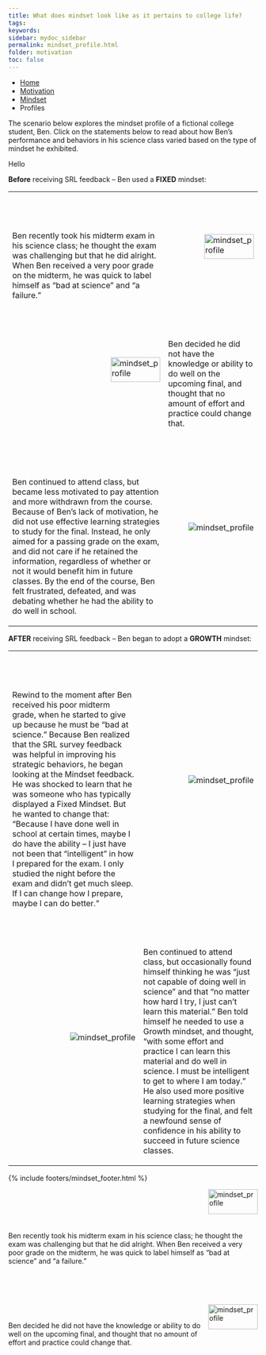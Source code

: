 ```yaml
---
title: What does mindset look like as it pertains to college life?
tags: 
keywords: 
sidebar: mydoc_sidebar
permalink: mindset_profile.html
folder: motivation
toc: false
---
```


<ul class="breadcrumb">
    <li><a href="index.html">Home</a></li>
    <li><a href="motivation.html">Motivation</a></li>
    <li><a href="mindset.html">Mindset</a></li>
    <li class="active">Profiles</li>
</ul>

The scenario below explores the mindset profile of a fictional college student, Ben. Click on the statements below to read about how Ben’s performance and behaviors in his science class varied based on the type of mindset he exhibited. 
 
 Hello

 **Before** receiving SRL feedback – Ben used a  **FIXED** mindset:
 
<table>
   <tr>
      <td>
         <br>
         <br>
         <br>
         <p>Ben recently took his midterm exam in his science class; he thought the exam was challenging but that he did alright. When Ben received a very poor grade on the midterm, he was quick to label himself as “bad at science” and “a failure.” </p>
      </td>
      <td>
         <img img src='images/mindsetsee1.png' width="100px" height="50px" alt='mindset_profile'/>
      </td>
   </tr>
   <tr>
      <td>
         <img src='images/mindsetsee2.png' width="100" height="50" alt='mindset_profile' />
      </td>
      <td>
         <br>
         <br>
         <p>Ben decided he did not have the knowledge or ability to do well on the upcoming final, and thought that no amount of effort and practice could change that. </p>
      </td>
   </tr>
   <tr>
      <td>
         <br>
         <br>
         <br>
         <p>Ben continued to attend class, but became less motivated to pay attention and more withdrawn from the course. Because of Ben’s lack of motivation, he did not use effective learning strategies to study for the final. Instead, he only aimed for a passing grade on the exam, and did not care if he retained the information, regardless of whether or not it would benefit him in future classes. By the end of the course, Ben felt frustrated, defeated, and was debating whether he had the ability to do well in school. </p>
      </td>
       <td>
         <img src='images/mindsetsee3.png' alt='mindset_profile' />
      </td>
   </tr>
</table> 
 
 **AFTER** receiving SRL feedback – Ben began to adopt a **GROWTH** mindset:
 
 <table>
   <tr>
      <td>
         <br>
         <br>
         <br>
         <p>Rewind to the moment after Ben received his poor midterm grade, when he started to give up because he must be “bad at science.” Because Ben realized that the SRL survey feedback was helpful in improving his strategic behaviors, he began looking at the Mindset feedback. He was shocked to learn that he was someone who has typically displayed a Fixed Mindset. But he wanted to change that: “Because I have done well in school at certain times, maybe I do have the ability – I just have not been that “intelligent” in how I prepared for the exam.  I only studied the night before the exam and didn’t get much sleep. If I can change how I prepare, maybe I can do better.”  </p>
      </td>
      <td>
         <img src='images/mindsetsee4.png' alt='mindset_profile' />
      </td>
   </tr>
   <tr>
      <td>
         <img src='images/mindsetsee5.png' alt='mindset_profile' />
      </td>
      <td>
         <br>
         <br>
         <p>Ben continued to attend class, but occasionally found himself thinking he was “just not capable of doing well in science” and that “no matter how hard I try, I just can’t learn this material.” Ben told himself he needed to use a Growth mindset, and thought, “with some effort and practice I can learn this material and do well in science. I must be intelligent to get to where I am today.” He also used more positive learning strategies when studying for the final, and felt a newfound sense of confidence in his ability to succeed in future science classes. </p>
      </td>
   </tr>
 </table> 
 
 
 {% include footers/mindset_footer.html %}
 
 
 
<style>
img {
    float: right;
       margin: 0px 0px 15px 0px
}
</style>

<p><img img src='images/mindsetsee1.png' width="100px" height="50px" alt='mindset_profile'/>
<br>
<br>
<br>
<br>
<br>
Ben recently took his midterm exam in his science class; he thought the exam was challenging but that he did alright. When Ben received a very poor grade on the midterm, he was quick to label himself as “bad at science” and “a failure.” 
</p>
<br>
<br>
<br>
<p><img src='images/mindsetsee2.png' width="100" height="50" alt='mindset_profile' />
<br>
<br>
Ben decided he did not have the knowledge or ability to do well on the upcoming final, and thought that no amount of effort and practice could change that.
</p>



